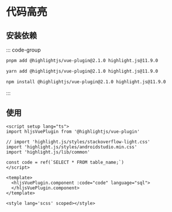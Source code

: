 <!-- 代码高亮 -->

# 代码高亮

## 安装依赖

::: code-group

  ```bash [pnpm]
  pnpm add @highlightjs/vue-plugin@2.1.0 highlight.js@11.9.0
  ```

  ```bash [yarn]
  yarn add @highlightjs/vue-plugin@2.1.0 highlight.js@11.9.0
  ```

  ```bash [npm]
  npm install @highlightjs/vue-plugin@2.1.0 highlight.js@11.9.0
  ```

:::

## 使用

```vue
<script setup lang="ts">
import hljsVuePlugin from '@highlightjs/vue-plugin'

// import 'highlight.js/styles/stackoverflow-light.css'
import 'highlight.js/styles/androidstudio.min.css'
import 'highlight.js/lib/common'

const code = ref(`SELECT * FROM table_name;`)
</script>

<template>
  <hljsVuePlugin.component :code="code" language="sql">
  </hljsVuePlugin.component>
</template>

<style lang='scss' scoped></style>
```
